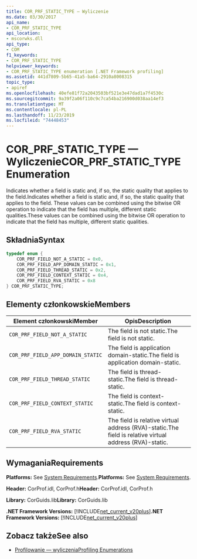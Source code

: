 ```yaml
---
title: COR_PRF_STATIC_TYPE — Wyliczenie
ms.date: 03/30/2017
api_name:
- COR_PRF_STATIC_TYPE
api_location:
- mscorwks.dll
api_type:
- COM
f1_keywords:
- COR_PRF_STATIC_TYPE
helpviewer_keywords:
- COR_PRF_STATIC_TYPE enumeration [.NET Framework profiling]
ms.assetid: 441d7809-5b65-41a5-ba64-2910a8008315
topic_type:
- apiref
ms.openlocfilehash: 40efe81f72a2043503bf521e3e47dad1a7f4530c
ms.sourcegitcommit: 9a39f2a06f110c9c7ca54ba216900d038aa14ef3
ms.translationtype: MT
ms.contentlocale: pl-PL
ms.lasthandoff: 11/23/2019
ms.locfileid: "74448453"
---
```

# <a name="cor_prf_static_type-enumeration"></a><span data-ttu-id="a5a94-102">COR_PRF_STATIC_TYPE — Wyliczenie</span><span class="sxs-lookup"><span data-stu-id="a5a94-102">COR_PRF_STATIC_TYPE Enumeration</span></span>
<span data-ttu-id="a5a94-103">Indicates whether a field is static and, if so, the static quality that applies to the field.</span><span class="sxs-lookup"><span data-stu-id="a5a94-103">Indicates whether a field is static and, if so, the static quality that applies to the field.</span></span> <span data-ttu-id="a5a94-104">These values can be combined using the bitwise OR operation to indicate that the field has multiple, different static qualities.</span><span class="sxs-lookup"><span data-stu-id="a5a94-104">These values can be combined using the bitwise OR operation to indicate that the field has multiple, different static qualities.</span></span>  
  
## <a name="syntax"></a><span data-ttu-id="a5a94-105">Składnia</span><span class="sxs-lookup"><span data-stu-id="a5a94-105">Syntax</span></span>  
  
```cpp  
typedef enum {  
    COR_PRF_FIELD_NOT_A_STATIC = 0x0,  
    COR_PRF_FIELD_APP_DOMAIN_STATIC = 0x1,  
    COR_PRF_FIELD_THREAD_STATIC = 0x2,  
    COR_PRF_FIELD_CONTEXT_STATIC = 0x4,  
    COR_PRF_FIELD_RVA_STATIC = 0x8  
} COR_PRF_STATIC_TYPE;  
```  
  
## <a name="members"></a><span data-ttu-id="a5a94-106">Elementy członkowskie</span><span class="sxs-lookup"><span data-stu-id="a5a94-106">Members</span></span>  
  
|<span data-ttu-id="a5a94-107">Element członkowski</span><span class="sxs-lookup"><span data-stu-id="a5a94-107">Member</span></span>|<span data-ttu-id="a5a94-108">Opis</span><span class="sxs-lookup"><span data-stu-id="a5a94-108">Description</span></span>|  
|------------|-----------------|  
|`COR_PRF_FIELD_NOT_A_STATIC`|<span data-ttu-id="a5a94-109">The field is not static.</span><span class="sxs-lookup"><span data-stu-id="a5a94-109">The field is not static.</span></span>|  
|`COR_PRF_FIELD_APP_DOMAIN_STATIC`|<span data-ttu-id="a5a94-110">The field is application domain-static.</span><span class="sxs-lookup"><span data-stu-id="a5a94-110">The field is application domain-static.</span></span>|  
|`COR_PRF_FIELD_THREAD_STATIC`|<span data-ttu-id="a5a94-111">The field is thread-static.</span><span class="sxs-lookup"><span data-stu-id="a5a94-111">The field is thread-static.</span></span>|  
|`COR_PRF_FIELD_CONTEXT_STATIC`|<span data-ttu-id="a5a94-112">The field is context-static.</span><span class="sxs-lookup"><span data-stu-id="a5a94-112">The field is context-static.</span></span>|  
|`COR_PRF_FIELD_RVA_STATIC`|<span data-ttu-id="a5a94-113">The field is relative virtual address (RVA)-static.</span><span class="sxs-lookup"><span data-stu-id="a5a94-113">The field is relative virtual address (RVA)-static.</span></span>|  
  
## <a name="requirements"></a><span data-ttu-id="a5a94-114">Wymagania</span><span class="sxs-lookup"><span data-stu-id="a5a94-114">Requirements</span></span>  
 <span data-ttu-id="a5a94-115">**Platforms:** See [System Requirements](../../../../docs/framework/get-started/system-requirements.md).</span><span class="sxs-lookup"><span data-stu-id="a5a94-115">**Platforms:** See [System Requirements](../../../../docs/framework/get-started/system-requirements.md).</span></span>  
  
 <span data-ttu-id="a5a94-116">**Header:** CorProf.idl, CorProf.h</span><span class="sxs-lookup"><span data-stu-id="a5a94-116">**Header:** CorProf.idl, CorProf.h</span></span>  
  
 <span data-ttu-id="a5a94-117">**Library:** CorGuids.lib</span><span class="sxs-lookup"><span data-stu-id="a5a94-117">**Library:** CorGuids.lib</span></span>  
  
 <span data-ttu-id="a5a94-118">**.NET Framework Versions:** [!INCLUDE[net_current_v20plus](../../../../includes/net-current-v20plus-md.md)]</span><span class="sxs-lookup"><span data-stu-id="a5a94-118">**.NET Framework Versions:** [!INCLUDE[net_current_v20plus](../../../../includes/net-current-v20plus-md.md)]</span></span>  
  
## <a name="see-also"></a><span data-ttu-id="a5a94-119">Zobacz także</span><span class="sxs-lookup"><span data-stu-id="a5a94-119">See also</span></span>

- [<span data-ttu-id="a5a94-120">Profilowanie — wyliczenia</span><span class="sxs-lookup"><span data-stu-id="a5a94-120">Profiling Enumerations</span></span>](../../../../docs/framework/unmanaged-api/profiling/profiling-enumerations.md)
